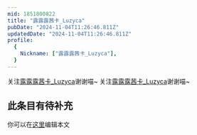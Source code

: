 ```yaml
---
mid: 1851800822
title: "露露露茜卡_Luzyca"
pubDate: "2024-11-04T11:26:46.811Z"
updatedDate: "2024-11-04T11:26:46.811Z"
profile:
  {
    Nickname: ["露露露茜卡_Luzyca"],
  }
---
```


关注[露露露茜卡_Luzyca](https://space.bilibili.com/1851800822)谢谢喵~ 关注[露露露茜卡_Luzyca](https://space.bilibili.com/1851800822)谢谢喵~

## 此条目有待补充
你可以在[这里](https://github.com/Yuhanawa/VTuber.ICU/edit/master/src/content/v/露露露茜卡_Luzyca/index.md)编辑本文
